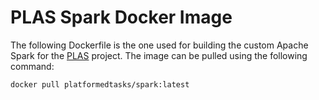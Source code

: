 # PLAS Spark Docker Image

The following Dockerfile is the one used for building the custom Apache Spark for the [PLAS](https://github.com/PlatformedTasks) project.
The image can be pulled using the following command:

```
docker pull platformedtasks/spark:latest
```
